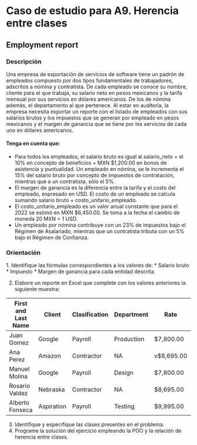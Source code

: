 
<h1> Caso de estudio para A9. Herencia entre clases</h1>
<h2> Employment report </h2>
<h3> Descripción</h3>

Una empresa de exportación de servicios de software tiene un padrón de empleados compuesto por dos tipos fundamentales de trabajadores, adscritos a nómina y contratista. De cada empleado se conoce su nombre, cliente para el que trabaja, su salario neto en pesos mexicanos y la tarifa mensual por sus servicios en dólares americanos. De los de nómina además, el departamento al que pertenece. Al estar en auditoría, la empresa necesita exportar un reporte con el listado de empleados con sus salarios brutos y los impuestos que se generan por empleado en pesos mexicanos y el margen de ganancia que se tiene por los servicios de cada uno en dólares americanos.

<h4> Tenga en cuenta que: </h4>

* Para todos los empleados, el salario bruto es igual al salario_neto + el 10% en concepto de beneficios + MXN $1,200.00 en bonos de asistencia y puntualidad. Un empleado en nómina, se le incrementa el 15% del salario bruto por concepto de impuestos de contratación, mientras que a un contratista, sólo el 5%.
* El margen de ganancia es la diferencia entre la tarifa y el costo del empleado, expresado en USD. El costo de un empleado se calcula sumando salario bruto + costo_unitario_empleado. 
* El costo_unitario_empleado es un valor anual constante que para el 2022 se estimó en MXN $6,450.00.
Se toma a la fecha el cambio de moneda 20 MXN = 1 USD.
* Un empleado por nómina contribuye con un 23% de impuestos bajo el Régimen de Asalariado, mientras que un contratista tributa con un 5% bajo el Régimen de Confianza.

<h3> Orientación </h3>
1. Identifique las fórmulas correspondientes a los valores de:
  * Salario bruto
  * Impuesto
  * Margen de ganancia
para cada entidad descrita.

2. Elabore un reporte en Excel que complete con los valores anteriores la siguiente muestra:

| First and Last Name	| Client	| Clasification	| Department	| Rate	| Net Salary |	Brut Salary	| Taxes |	Revenue
| --- | --- | --- | --- | --- | --- | --- | --- | --- |
| Juan Gomez	| Google	| Payroll	| Production | $7,800.00 |	 $78,000.00 |	 |  |  | 
| Ana Perez	| Amazon	| Contractor	| NA	|  v$8,695.00 	|  $80,000.00 	|	 |  |  | 
| Manuel Molina	| Google	| Payroll| 	Design	|  $7,800.00 	|  $95,000.00 	 |	 |  |  | 
| Rosario Valdez	| Nebraska	| Contractor	| NA	|  $8,695.00 | 	 $85,000.00 	|	 |  |  | 
| Alberto Fonseca	| Aspiration |	Payroll| 	Testing	|  $9,995.00 |  $105,000.00 |	 |  |  | 

3. Identifique y especifique las clases presentes en el problema.
4. Programe la solución del ejercicio empleando la POO y la relación de herencia entre clases.
